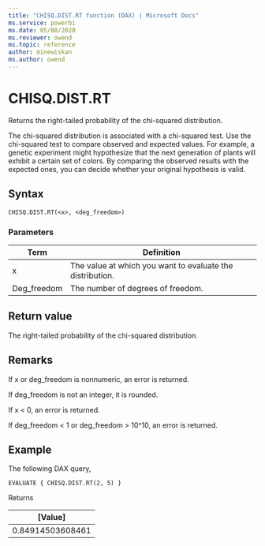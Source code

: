 ```yaml
---
title: "CHISQ.DIST.RT function (DAX) | Microsoft Docs"
ms.service: powerbi 
ms.date: 05/08/2020
ms.reviewer: owend
ms.topic: reference
author: minewiskan
ms.author: owend
---
```

# CHISQ.DIST.RT

Returns the right-tailed probability of the chi-squared distribution. 
  
The chi-squared distribution is associated with a chi-squared test. Use the chi-squared test to compare observed and expected values. For example, a genetic experiment might hypothesize that the next generation of plants will exhibit a certain set of colors. By comparing the observed results with the expected ones, you can decide whether your original hypothesis is valid.
  
## Syntax  
  
```dax
CHISQ.DIST.RT(<x>, <deg_freedom>)
```
  
### Parameters  
  
|Term|Definition|  
|--------|--------------|  
|x|The value at which you want to evaluate the distribution.|  
|Deg_freedom|The number of degrees of freedom.|
  
## Return value

The right-tailed probability of the chi-squared distribution.
  
## Remarks

If x or deg_freedom is nonnumeric, an error is returned.

If deg_freedom is not an integer, it is rounded.

If x < 0, an error is returned.

If deg_freedom < 1 or deg_freedom > 10^10, an error is returned.

## Example  
  
The following DAX query,
  
```dax
EVALUATE { CHISQ.DIST.RT(2, 5) }
```

Returns

|[Value] |
|---------|
|0.84914503608461    |
